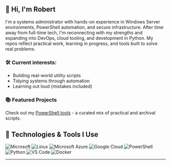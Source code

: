 ## 👋 Hi, I'm Robert

I'm a systems administrator with hands-on experience in Windows Server environments, PowerShell automation, and secure infrastructure. After time away from full-time tech, I'm reconnecting with my strengths and expanding into DevOps, cloud tooling, and development in Python. My repos reflect practical work, learning in progress, and tools built to solve real problems.

### 🛠️ Current interests:
- Building real-world utility scripts
- Tidying systems through automation
- Learning out loud (mistakes included)

### 📚 Featured Projects
Check out my [PowerShell tools](https://github.com/springbok104/powershell-tools) - a curated mix of practical and archival scripts.

## 🧰 Technologies & Tools I Use
![Microsoft](https://custom-icon-badges.demolab.com/badge/Windows-0078D6?logo=&logoColor=white)
![Linux](https://img.shields.io/badge/-Linux-0078D6?style=flat&logo=&logoColor=white)
![Microsoft Azure](https://custom-icon-badges.demolab.com/badge/Microsoft%20Azure-0078D6?logo=&logoColor=white)
![Google Cloud](https://img.shields.io/badge/-Google%20Cloud-0078D6?style=flat&logo=&logoColor=white)
![PowerShell](https://img.shields.io/badge/-PowerShell-0078D6?style=flat&logo=&logoColor=white)
![Python](https://img.shields.io/badge/-Python-0078D6?style=flat&logo=&logoColor=white)
![VS Code](https://img.shields.io/badge/-VS%20Code-0078D6?style=flat&logo=visual-studio-code&logoColor=white)
![Docker](https://img.shields.io/badge/-Docker-0078D6?style=flat&logo=&logoColor=white)

---

<!--
**springbok104/springbok104** is a ✨ _special_ ✨ repository because its `README.md` (this file) appears on your GitHub profile.

Here are some ideas to get you started:

- 🔭 I’m currently working on ...
- 🌱 I’m currently learning ...
- 👯 I’m looking to collaborate on ...
- 🤔 I’m looking for help with ...
- 💬 Ask me about ...
- 📫 How to reach me: ...
- 😄 Pronouns: ...
- ⚡ Fun fact: ...
-->
